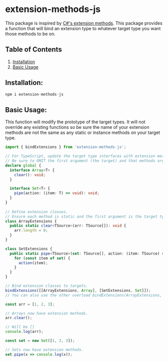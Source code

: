 # extension-methods-js

This package is inspired by [C#'s extension methods](https://docs.microsoft.com/en-us/dotnet/csharp/programming-guide/classes-and-structs/extension-methods).
This package provides a function that will bind an extension type to whatever target type you want those methods to be on.

## Table of Contents

1. [Installation](#installation)
2. [Basic Usage](#basic-usage)

## Installation:

```typescript
npm i extension-methods-js
```

## Basic Usage:

This function will modify the prototype of the target types. It will not override any existing functions so be sure the name of your extension methods are not the same as any static or instance methods on your target type.

```typescript
import { bindExtensions } from 'extension-methods-js';

// For TypeScript, update the target type interfaces with extension methods.
// Be sure to OMIT the first argument (the target) and that methods are NOT static.
declare global {
  interface Array<T> {
    clear(): void;
  }

  interface Set<T> {
    pipe(action: (item: T) => void): void;
  }
}
 
// Define extension classes.
// Ensure each method is static and the first argument is the target type.
class ArrayExtensions {
  public static clear<TSource>(arr: TSource[]): void {
    arr.length = 0;
  }
}

class SetExtensions {
  public static pipe<TSource>(set: TSource[], action: (item: TSource) => void): void {
    for (const item of set) {
      action(item);
    }
  }
}

// Bind extension classes to targets.
bindExtensions([[ArrayExtensions, Array], [SetExtensions, Set]]);
// You can also use the other overload bindExtensions(ArrayExtensions, Array) if you only have one extension class.

const arr = [1, 2, 3];

// Arrays now have extension methods.
arr.clear();

// Will be []
console.log(arr);

const set = new Set([1, 2, 3]);

// Sets now have extension methods.
set.pipe(x => console.log(x));
```